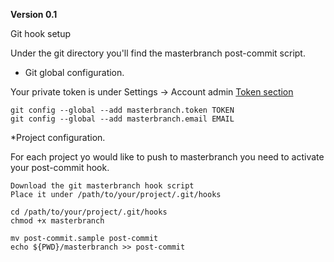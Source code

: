 **Version 0.1**

Git hook setup

Under the git directory you'll find the masterbranch post-commit script.

    
* Git global configuration.

Your private token is under Settings -> Account admin
[Token section](http://mb-misc.s3.amazonaws.com/token.png)

	git config --global --add masterbranch.token TOKEN
	git config --global --add masterbranch.email EMAIL

	
*Project configuration.

For each project yo would like to  push to masterbranch you need to activate your post-commit hook.
		
	Download the git masterbranch hook script
	Place it under /path/to/your/project/.git/hooks
		
	cd /path/to/your/project/.git/hooks
	chmod +x masterbranch 

	mv post-commit.sample post-commit
	echo ${PWD}/masterbranch >> post-commit



